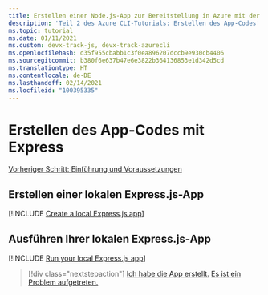 ```yaml
---
title: Erstellen einer Node.js-App zur Bereitstellung in Azure mit der Azure-Befehlszeilenschnittstelle (Azure CLI)
description: 'Teil 2 des Azure CLI-Tutorials: Erstellen des App-Codes'
ms.topic: tutorial
ms.date: 01/11/2021
ms.custom: devx-track-js, devx-track-azurecli
ms.openlocfilehash: d35f955cbabb1c3f0ea896207dccb9e930cb4406
ms.sourcegitcommit: b380f6e637b47e6e3822b364136853e1d342d5cd
ms.translationtype: HT
ms.contentlocale: de-DE
ms.lasthandoff: 02/14/2021
ms.locfileid: "100395335"
---
```

# <a name="create-the-app-code-using-express"></a>Erstellen des App-Codes mit Express

[Vorheriger Schritt: Einführung und Voraussetzungen](tutorial-vscode-azure-cli-node-01.md)

## <a name="create-a-local-expressjs-app"></a>Erstellen einer lokalen Express.js-App

[!INCLUDE [Create a local Express.js app](../../includes/create-node-app.md)]

## <a name="run-your-local-expressjs-app"></a>Ausführen Ihrer lokalen Express.js-App

[!INCLUDE [Run your local Express.js app](../../includes/run-node-app.md)]


> [!div class="nextstepaction"]
> [Ich habe die App erstellt.](tutorial-vscode-azure-cli-node-03.md) [Es ist ein Problem aufgetreten.](https://www.research.net/r/PWZWZ52?tutorial=node-deployment&step=express)
